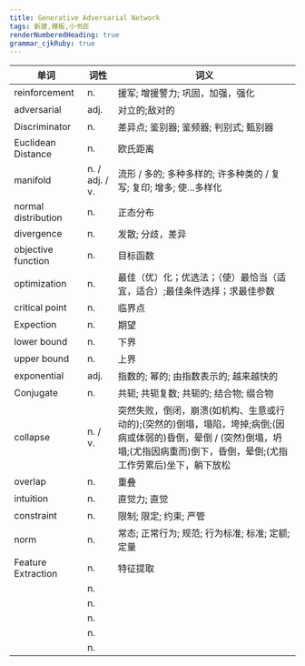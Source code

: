 ```yaml
---
title: Generative Adversarial Network
tags: 新建,模板,小书匠
renderNumberedHeading: true
grammar_cjkRuby: true
---
```


| 单词 | 词性 | 词义  |
| ---------- | --- | --- |
| reinforcement | n.  | 援军; 增援警力; 巩固，加强，强化 |
| adversarial | adj.  | 对立的;敌对的 |
| Discriminator | n.  | 差异点; 鉴别器; 鉴频器; 判别式; 甄别器 |
| Euclidean Distance | n.  | 欧氏距离 |
| manifold | n. / adj. / v. | 流形 / 多的; 多种多样的; 许多种类的 / 复写; 复印; 增多; 使…多样化 |
| normal distribution | n.  | 正态分布 |
| divergence | n.  | 发散; 分歧，差异 |
| objective function | n.  | 目标函数 |
| optimization | n.  | 最佳（优）化；优选法；（使）最恰当（适宜，适合）;最佳条件选择；求最佳参数 |
| critical point | n.  | 临界点 |
| Expection | n.  | 期望 |
| lower bound | n.  | 下界 |
| upper bound | n.  | 上界 |
| exponential | adj.  | 指数的; 幂的; 由指数表示的; 越来越快的 |
| Conjugate | n.  | 共轭; 共轭复数; 共轭的; 结合物; 缀合物 |
| collapse | n. / v. | 突然失败，倒闭，崩溃(如机构、生意或行动的);(突然的)倒塌，塌陷，垮掉;病倒;(因病或体弱的)昏倒，晕倒 / (突然)倒塌，坍塌;(尤指因病重而)倒下，昏倒，晕倒;(尤指工作劳累后)坐下，躺下放松 |
| overlap | n.  | 重叠 |
| intuition | n.  | 直觉力; 直觉 |
| constraint | n.  | 限制; 限定; 约束; 严管 |
| norm | n.  | 常态; 正常行为; 规范; 行为标准; 标准; 定额; 定量 |
| Feature Extraction | n.  | 特征提取 |
|  | n.  |  |
|  | n.  |  |
|  | n.  |  |
|  | n.  |  |
|  | n.  |  |